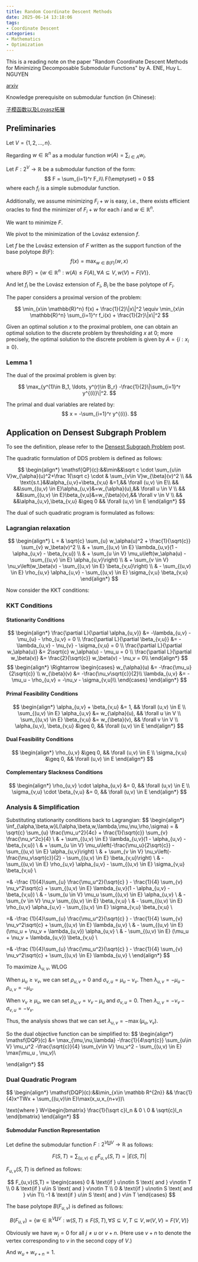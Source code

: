```yaml
---
title: Random Coordinate Descent Methods
date: 2025-06-14 13:18:06
tags:
- Coordinate Descent
categories:
- Mathematics
- Optimization
---
```


This is a reading note on the paper "Random Coordinate Descent Methods for Minimizing Decomposable Submodular Functions" by A. ENE, Huy L. NGUYEN

[arxiv](https://arxiv.org/abs/1502.02643)

Knowledge prerequisite on submodular function (in Chinese):

[子模函数以及Lovasz拓展](https://notdesigned.github.io/2025/06/11/%E5%AD%90%E6%A8%A1%E5%87%BD%E6%95%B0%E4%BB%A5%E5%8F%8ALovasz%E6%8B%93%E5%B1%95/)

## Preliminaries

Let $V = \{1,2,\ldots, n\}$. 

Regarding $w\in \mathbb{R}^n$ as a modular function $w(A) = \sum_{i\in A} w_i$.

Let $F: 2^V \to \mathbb{R}$ be a submodular function of the form:
$$
F = \sum_{i=1}^r F_i\\
F(\emptyset) = 0
$$
where each $f_i$ is a simple submodular function.

Additionally, we assume minimizing $F_i+w$ is easy, i.e., there exists efficient oracles to find the minimizer of $F_i + w$ for each $i$ and $w\in \mathbb R^n$.

We want to minimize $F$.

We pivot to the minimization of the Lovász extension $f$.

Let $f$ be the Lovász extension of $F$ written as the support function of the base polytope $B(F)$:
$$
f(x) = \max_{w\in B(F)} \langle w, x \rangle
$$
where $B(F) = \{w\in \mathbb{R}^n: w(A) \leq F(A), \forall A\subseteq V, w(V)=F(V)\}$.

And let $f_i$ be the Lovász extension of $F_i$, $B_i$ be the base polytope of $F_i$.

The paper considers a proximal version of the problem:

$$
\min_{x\in \mathbb{R}^n} f(x) + \frac{1}{2}\|x\|^2 \equiv \min_{x\in \mathbb{R}^n} \sum_{i=1}^r f_i(x) + \frac{1}{2r}\|x\|^2
$$

Given an optimal solution $x$ to the proximal problem, one can obtain an optimal solution to the discrete problem by thresholding $x$ at $0$; more precisely, the optimal solution to the discrete problem is given by $A = \{i: x_i \geq 0\}$.

### Lemma 1

The dual of the proximal problem is given by:

$$
\max_{y^(1)\in B_1, \ldots, y^(r)\in B_r} -\frac{1}{2}\|\sum_{i=1}^r y^{(i)}\|^2.
$$

The primal and dual variables are related by:
$$
x = -\sum_{i=1}^r y^{(i)}.
$$

## Application on Densest Subgraph Problem

To see the definition, please refer to the [Densest Subgraph Problem](https://notdesigned.github.io/2025/06/16/Densest-Subgraph/) post.

The quadratic formulation of DDS problem is defined as follows:

$$
\begin{align*}
\mathsf{QP}(c):&&\min&&\sqrt c \cdot \sum_{u\in V}w_{\alpha}(u)^2+\frac 1{\sqrt c} \cdot & \sum_{v\in V}w_{\beta}(v)^2 \\
&& \text{s.t.}&&\alpha_{u,v}+\beta_{v,u} &=1,&& \forall (u,v) \in E\\
&& &&\sum_{(u,v) \in E}\alpha_{u,v}&=w_{\alpha}(u),&& \forall u \in V \\
&& &&\sum_{(u,v) \in E}\beta_{v,u}&=w_{\beta}(v),&& \forall v \in V \\
&& &&\alpha_{u,v},\beta_{v,u} &\geq 0 && \forall (u,v) \in E
\end{align*}
$$

The dual of such quadratic program is formulated as follows:

### Lagrangian relaxation
$$
\begin{align*}
L = & \sqrt{c} \sum_{u} w_\alpha(u)^2 + \frac{1}{\sqrt{c}} \sum_{v} w_\beta(v)^2 \\
& + \sum_{(u,v) \in E} \lambda_{u,v}(1 - \alpha_{u,v} - \beta_{v,u}) \\
& + \sum_{u \in V} \mu_u\left(w_\alpha(u) - \sum_{(u,v) \in E} \alpha_{u,v}\right) \\
& + \sum_{v \in V} \nu_v\left(w_\beta(v) - \sum_{(u,v) \in E} \beta_{v,u}\right) \\
& - \sum_{(u,v) \in E} \rho_{u,v} \alpha_{u,v} - \sum_{(u,v) \in E} \sigma_{v,u} \beta_{v,u}
\end{align*}
$$

Now consider the KKT conditions:

### KKT Conditions

#### Stationarity Conditions
$$
\begin{align*}
\frac{\partial L}{\partial \alpha_{u,v}} &= -\lambda_{u,v} - \mu_{u} - \rho_{u,v} = 0 \\
\frac{\partial L}{\partial \beta_{v,u}} &= -\lambda_{u,v} - \nu_{v} - \sigma_{v,u} = 0 \\
\frac{\partial L}{\partial w_\alpha(u)} &= 2\sqrt{c} w_\alpha(u) - \mu_u = 0 \\
\frac{\partial L}{\partial w_\beta(v)} &= \frac{2}{\sqrt{c}} w_\beta(v) - \nu_v = 0\\
\end{align*}
$$
$$
\begin{align*}
\Rightarrow 
\begin{cases}
w_{\alpha}(u) &= -\frac{\mu_u}{2\sqrt{c}} \\
w_{\beta}(v) &= -\frac{\nu_v\sqrt{c}}{2}\\
\lambda_{u,v} &= -\mu_u - \rho_{u,v} = -\nu_v - \sigma_{v,u}\\
\end{cases}
\end{align*}
$$

#### Primal Feasibility Conditions
$$
\begin{align*}
\alpha_{u,v} + \beta_{v,u} &= 1, && \forall (u,v) \in E \\
\sum_{(u,v) \in E} \alpha_{u,v} &= w_{\alpha}(u), && \forall u \in V \\
\sum_{(u,v) \in E} \beta_{v,u} &= w_{\beta}(v), && \forall v \in V \\
\alpha_{u,v}, \beta_{v,u} &\geq 0, && \forall (u,v) \in E
\end{align*}
$$

#### Dual Feasibility Conditions

$$
\begin{align*}
\rho_{u,v} &\geq 0, && \forall (u,v) \in E \\
\sigma_{v,u} &\geq 0, && \forall (u,v) \in E
\end{align*}
$$

#### Complementary Slackness Conditions
$$
\begin{align*}
\rho_{u,v} \cdot \alpha_{u,v} &= 0, && \forall (u,v) \in E \\
\sigma_{v,u} \cdot \beta_{v,u} &= 0, && \forall (u,v) \in E
\end{align*}
$$

### Analysis & Simplification

Substituting stationarity conditions back to Lagrangian:
$$
\begin{align*}
\inf_{\alpha,\beta,w}L(\alpha,\beta,w,\lambda,\mu,\nu,\rho,\sigma) = & \sqrt{c} \sum_{u} \frac{\mu_u^2}{4c} + \frac{1}{\sqrt{c}} \sum_{v} \frac{\nu_v^2c}{4} \\
& + \sum_{(u,v) \in E} \lambda_{u,v}(1 - \alpha_{u,v} - \beta_{v,u}) \\
& + \sum_{u \in V} \mu_u\left(-\frac{\mu_u}{2\sqrt{c}} - \sum_{(u,v) \in E} \alpha_{u,v}\right) \\
& + \sum_{v \in V} \nu_v\left(-\frac{\nu_v\sqrt{c}}{2} - \sum_{(u,v) \in E} \beta_{v,u}\right) \\
& - \sum_{(u,v) \in E} \rho_{u,v} \alpha_{u,v} - \sum_{(u,v) \in E} \sigma_{v,u} \beta_{v,u} \\

=& -\frac {1}{4}\sum_{u} \frac{\mu_u^2}{\sqrt{c} } - \frac{1}{4} \sum_{v} \nu_v^2\sqrt{c} + \sum_{(u,v) \in E} \lambda_{u,v}(1 - \alpha_{u,v} - \beta_{v,u}) \\
& - \sum_{u \in V} \mu_u \sum_{(u,v) \in E} \alpha_{u,v} \\
& - \sum_{v \in V} \nu_v \sum_{(u,v) \in E} \beta_{v,u} \\
& - \sum_{(u,v) \in E} \rho_{u,v} \alpha_{u,v} - \sum_{(u,v) \in E} \sigma_{v,u} \beta_{v,u} \\

=& -\frac {1}{4}\sum_{u} \frac{\mu_u^2}{\sqrt{c} } - \frac{1}{4} \sum_{v} \nu_v^2\sqrt{c} + \sum_{(u,v) \in E} \lambda_{u,v} \\
& - \sum_{(u,v) \in E} (\mu_u + \nu_v + \lambda_{u,v}) \alpha_{u,v} \\
& - \sum_{(u,v) \in E} (\mu_u + \nu_v + \lambda_{u,v}) \beta_{v,u} \\

=& -\frac {1}{4}\sum_{u} \frac{\mu_u^2}{\sqrt{c} } - \frac{1}{4} \sum_{v} \nu_v^2\sqrt{c} + \sum_{(u,v) \in E} \lambda_{u,v} \\
\end{align*}
$$

To maximize $\lambda_{u,v}$, WLOG

When $\mu_u\geq \nu_v$, we can set $\rho_{u,v} = 0$ and $\sigma_{v,u} = \mu_u-\nu_v$. Then $\lambda_{u,v} = - \mu_u - \rho_{u,v} = -\mu_u$.

When $\nu_v\geq \mu_u$, we can set $\rho_{u,v} = \nu_v - \mu_u$ and $\sigma_{v,u} = 0$. Then $\lambda_{u,v} = -\nu_v - \sigma_{v,u} = -\nu_v$.

Thus, the analysis shows that we can set $\lambda_{u,v} = -\max(\mu_u, \nu_v)$.

So the dual objective function can be simplified to:
$$
\begin{align*}
\mathsf{DQP}(c) &= \max_{\mu,\nu,\lambda} -\frac{1}{4\sqrt{c}} \sum_{u\in V} \mu_u^2  -\frac{\sqrt{c}}{4} \sum_{v\in V} \nu_v^2 - \sum_{(u,v) \in E} \max(\mu_u , \nu_v)\\

\end{align*}
$$


### Dual Quadratic Program

$$
\begin{align*}
\mathsf{DQP}(c):&&\min_{x\in \mathbb R^{2n}} && \frac{1}{4}x^TWx + \sum_{(u,v)\in E}\max(x_u,x_{n+v})\\

\text{where } W=\begin{bmatrix}
\frac{1}{\sqrt c}I_n & 0 \\
0 & \sqrt{c}I_n
\end{bmatrix}
\end{align*}
$$

#### Submodular Function Representation

Let define the submodular function $F:2^{V\coprod V}\to \mathbb R$ as follows:

$$
F(S,T) = \sum_{(u,v)\in E} F_{u,v}(S,T) = |E(S,T)|
$$

$F_{u,v}(S,T)$ is defined as follows:

$$
F_{u,v}(S,T) = \begin{cases}
0 & \text{if } u\notin S \text{ and } v\notin T \\
0 & \text{if } u\in S \text{ and } v\notin T \\
0 & \text{if } u\notin S \text{ and } v\in T\\
-1 & \text{if } u\in S \text{ and } v\in T 
\end{cases}
$$

The base polytope $B(F_{u,v})$ is defined as follows:

$$
B(F_{u,v}) = \{w\in \mathbb{R}^{V\coprod V}: w(S,T) \leq F(S,T), \forall S\subseteq V, T\subseteq V, w(V,V)=F(V,V)\}
$$

Obviously we have $w_{j}=0$ for all $j\neq u \text{ or } {v+n}$. (Here use $v+n$ to denote the vertex corresponding to $v$ in the second copy of $V$.)

And $w_{u}+w_{v+n} = 1$.